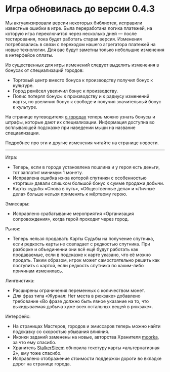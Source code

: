
# Игра обновилась до версии 0.4.3

Мы актуализировали версии некоторых библиотек, исправили известные ошибки в игре. Была переработана логика платежей, на которую игра переключится через несколько дней — после тестирования, пока будет работать старая версия. Изменения потребовались в связи с переходом нашего агрегатора платежей на новые технологии. Для вас будут заметны только небольшие изменения в интерфейсе оплаты.

Из существенных для игры изменений следует выделить изменения в бонусах от специализаций городов:

- Торговый центр вместо бонуса к производству получил бонус к культуре.
- Город ремёсел увеличил бонус к производству.
- Полис потерял бонусы к производству и к радиусу изменений карты, но увеличил бонус к свободе и получил значительный бонус к культуре.

На странице путеводителя [о городах](https://the-tale.org/guide/cities) теперь можно узнать бонусы и штрафы, которые дают их специализации. Информация доступна во всплывающей подсказке при наведении мыши на название специализации.

Подробнее про эти и другие изменения читайте на странице новости.

---------------------------

Игра:

- Теперь, если в городе установлена пошлина и у героя есть деньги, тот заплатит минимум 1 монету.
- Исправлена ошибка из-за которой спутники с особенностью «торгаш» давали слишком большой бонус к сумме продажи добычи.
- Карты судьбы «Снова в путь», «Общественные дела» и «Личные дела» больше нельзя применять к мёртвому герою.

Эмиссары:

- Исправлено срабатывание мероприятия «Организация сопровождения», когда герой проходит через город.

Рынок:

- Теперь нельзя продавать Карты Судьбы на получение спутника, если редкость карты не совпадает с редкостью спутника. При разборке и объединении они всё ещё будут работать как продаваемые, если в подсказке к карте указано, что её можно продать. Таким образом, игрок может самостоятельно решить как поступить с картой, если редкость спутника по каким-либо причинам изменилась.

Лингвистика:

- Расширены ограничения переменных с количеством монет.
- Для фраз типа «Журнал: Нет места в рюкзаке» добавлено требование «Во фразе должно быть явное указание на то, что выкидываемая добыча хуже всех остальных вещей в рюкзаке».

Интерфейс:

- На страницах Мастеров, городов и эмиссаров теперь можно найти подсказку со скоростью убывания влияния.
- Иконки заданий заменены на новые, авторства Хранителя [moorka](https://the-tale.org/accounts/76381), за что ему спасибо.
- Хранитель [StalkerSleem](https://the-tale.org/accounts/72268) обновила текстуру карты «альтернативная 2», ему тоже спасибо.
- Исправлено отображение стоимости поддержки дороги во вкладке дорог на странице города.
